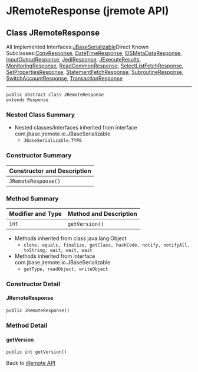 # JRemoteResponse (jremote API)

<PageHeader />

## Class JRemoteResponse

All Implemented Interfaces:[JBaseSerializable](./../../io/jbaseserializable-(jremote-api) "interface in com.jbase.jremote.io")Direct Known Subclasses:[ConvResponse](./../convresponse-(jremote-api) "class in com.jbase.jremote.protocol"), [DateTimeResponse](./../datetimeresponse-(jremote-api) "class in com.jbase.jremote.protocol"), [EISMetaDataResponse](./../eismetadataresponse-(jremote-api) "class in com.jbase.jremote.protocol"), [InputOutputResponse](./../inputoutputresponse-(jremote-api) "class in com.jbase.jremote.protocol"), [JediResponse](./../jediresponse-(jremote-api) "class in com.jbase.jremote.protocol"), [JExecuteResults](./../../jexecuteresults-(jremote-api) "class in com.jbase.jremote"), [MonitoringResponse](./../monitoringresponse-(jremote-api) "class in com.jbase.jremote.protocol"), [ReadCommonResponse](./../readcommonresponse-(jremote-api) "class in com.jbase.jremote.protocol"), [SelectListFetchResponse](./../selectlistfetchresponse-(jremote-api) "class in com.jbase.jremote.protocol"), [SetPropertiesResponse](./../setpropertiesresponse-(jremote-api) "class in com.jbase.jremote.protocol"), [StatementFetchResponse](./../statementfetchresponse-(jremote-api) "class in com.jbase.jremote.protocol"), [SubroutineResponse](./../subroutineresponse-(jremote-api) "class in com.jbase.jremote.protocol"), [SwitchAccountResponse](./../switchaccountresponse-(jremote-api) "class in com.jbase.jremote.protocol"), [TransactionResponse](./../transactionresponse-(jremote-api) "class in com.jbase.jremote.protocol")
* * *


```
public abstract class JRemoteResponse
extends Response
```

### Nested Class Summary

- Nested classes/interfaces inherited from interface com.jbase.jremote.io.JBaseSerializable
    - `JBaseSerializable.TYPE`






### Constructor Summary


| Constructor and Description<br> |
| --- |
| `JRemoteResponse()` <br> |






### Method Summary


| Modifier and Type<br> | Method and Description<br> |
| --- | --- |
| `int`<br> | `getVersion()` <br> |


- Methods inherited from class java.lang.Object
    - `clone, equals, finalize, getClass, hashCode, notify, notifyAll, toString, wait, wait, wait`
- Methods inherited from interface com.jbase.jremote.io.JBaseSerializable
    - `getType, readObject, writeObject`

### Constructor Detail

#### JRemoteResponse

```
public JRemoteResponse()
```





### Method Detail

#### getVersion

```
public int getVersion()
```

Back to [jRemote API](../../../../jremote-api/README.md)



  
<PageFooter />
